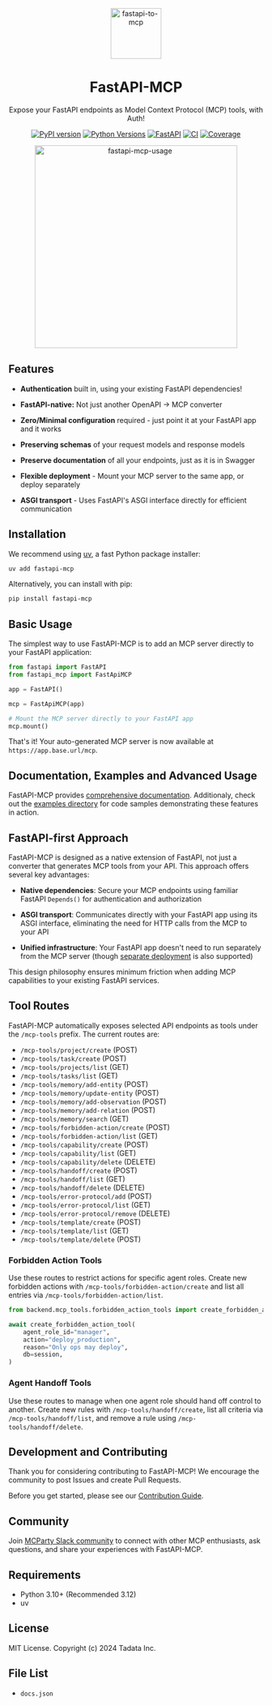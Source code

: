 <p align="center"><a href="https://github.com/tadata-org/fastapi_mcp"><img src="https://github.com/user-attachments/assets/7e44e98b-a0ba-4aff-a68a-4ffee3a6189c" alt="fastapi-to-mcp" height=100/></a></p>
<h1 align="center">FastAPI-MCP</h1>
<p align="center">Expose your FastAPI endpoints as Model Context Protocol (MCP) tools, with Auth!</p>
<div align="center">

[![PyPI version](https://img.shields.io/pypi/v/fastapi-mcp?color=%2334D058&label=pypi%20package)](https://pypi.org/project/fastapi-mcp/)
[![Python Versions](https://img.shields.io/pypi/pyversions/fastapi-mcp.svg)](https://pypi.org/project/fastapi-mcp/)
[![FastAPI](https://img.shields.io/badge/FastAPI-009485.svg?logo=fastapi&logoColor=white)](#)
[![CI](https://github.com/tadata-org/fastapi_mcp/actions/workflows/ci.yml/badge.svg)](https://github.com/tadata-org/fastapi_mcp/actions/workflows/ci.yml)
[![Coverage](https://codecov.io/gh/tadata-org/fastapi_mcp/branch/main/graph/badge.svg)](https://codecov.io/gh/tadata-org/fastapi_mcp)

</div>


<p align="center"><a href="https://github.com/tadata-org/fastapi_mcp"><img src="https://github.com/user-attachments/assets/b205adc6-28c0-4e3c-a68b-9c1a80eb7d0c" alt="fastapi-mcp-usage" height="400"/></a></p>


## Features

- **Authentication** built in, using your existing FastAPI dependencies!

- **FastAPI-native:** Not just another OpenAPI -> MCP converter

- **Zero/Minimal configuration** required - just point it at your FastAPI app and it works

- **Preserving schemas** of your request models and response models

- **Preserve documentation** of all your endpoints, just as it is in Swagger

- **Flexible deployment** - Mount your MCP server to the same app, or deploy separately

- **ASGI transport** - Uses FastAPI's ASGI interface directly for efficient communication


## Installation

We recommend using [uv](https://docs.astral.sh/uv/), a fast Python package installer:

```bash
uv add fastapi-mcp
```

Alternatively, you can install with pip:

```bash
pip install fastapi-mcp
```

## Basic Usage

The simplest way to use FastAPI-MCP is to add an MCP server directly to your FastAPI application:

```python
from fastapi import FastAPI
from fastapi_mcp import FastApiMCP

app = FastAPI()

mcp = FastApiMCP(app)

# Mount the MCP server directly to your FastAPI app
mcp.mount()
```

That's it! Your auto-generated MCP server is now available at `https://app.base.url/mcp`.

## Documentation, Examples and Advanced Usage

FastAPI-MCP provides [comprehensive documentation](https://fastapi-mcp.tadata.com/). Additionaly, check out the [examples directory](examples) for code samples demonstrating these features in action.

## FastAPI-first Approach

FastAPI-MCP is designed as a native extension of FastAPI, not just a converter that generates MCP tools from your API. This approach offers several key advantages:

- **Native dependencies**: Secure your MCP endpoints using familiar FastAPI `Depends()` for authentication and authorization

- **ASGI transport**: Communicates directly with your FastAPI app using its ASGI interface, eliminating the need for HTTP calls from the MCP to your API

- **Unified infrastructure**: Your FastAPI app doesn't need to run separately from the MCP server (though [separate deployment](https://fastapi-mcp.tadata.com/advanced/deploy#deploying-separately-from-original-fastapi-app) is also supported)

This design philosophy ensures minimum friction when adding MCP capabilities to your existing FastAPI services.

## Tool Routes

FastAPI-MCP automatically exposes selected API endpoints as tools under the `/mcp-tools` prefix. The current routes are:

- `/mcp-tools/project/create` (POST)
- `/mcp-tools/task/create` (POST)
- `/mcp-tools/projects/list` (GET)
- `/mcp-tools/tasks/list` (GET)
- `/mcp-tools/memory/add-entity` (POST)
- `/mcp-tools/memory/update-entity` (POST)
- `/mcp-tools/memory/add-observation` (POST)
- `/mcp-tools/memory/add-relation` (POST)
- `/mcp-tools/memory/search` (GET)
- `/mcp-tools/forbidden-action/create` (POST)
- `/mcp-tools/forbidden-action/list` (GET)
- `/mcp-tools/capability/create` (POST)
- `/mcp-tools/capability/list` (GET)
- `/mcp-tools/capability/delete` (DELETE)
- `/mcp-tools/handoff/create` (POST)
- `/mcp-tools/handoff/list` (GET)
- `/mcp-tools/handoff/delete` (DELETE)
- `/mcp-tools/error-protocol/add` (POST)
- `/mcp-tools/error-protocol/list` (GET)
- `/mcp-tools/error-protocol/remove` (DELETE)
- `/mcp-tools/template/create` (POST)
- `/mcp-tools/template/list` (GET)
- `/mcp-tools/template/delete` (POST)

### Forbidden Action Tools

Use these routes to restrict actions for specific agent roles. Create new
forbidden actions with `/mcp-tools/forbidden-action/create` and list all
entries via `/mcp-tools/forbidden-action/list`.

```python
from backend.mcp_tools.forbidden_action_tools import create_forbidden_action_tool

await create_forbidden_action_tool(
    agent_role_id="manager",
    action="deploy_production",
    reason="Only ops may deploy",
    db=session,
)
```

### Agent Handoff Tools

Use these routes to manage when one agent role should hand off control to
another. Create new rules with `/mcp-tools/handoff/create`, list all criteria
via `/mcp-tools/handoff/list`, and remove a rule using `/mcp-tools/handoff/delete`.

## Development and Contributing

Thank you for considering contributing to FastAPI-MCP! We encourage the community to post Issues and create Pull Requests.

Before you get started, please see our [Contribution Guide](CONTRIBUTING.md).

## Community

Join [MCParty Slack community](https://join.slack.com/t/themcparty/shared_invite/zt-30yxr1zdi-2FG~XjBA0xIgYSYuKe7~Xg) to connect with other MCP enthusiasts, ask questions, and share your experiences with FastAPI-MCP.

## Requirements

- Python 3.10+ (Recommended 3.12)
- uv

## License

MIT License. Copyright (c) 2024 Tadata Inc.

<!-- File List Start -->
## File List

- `docs.json`

<!-- File List End -->



